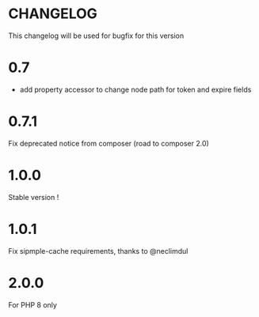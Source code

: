 CHANGELOG
=========

This changelog will be used for bugfix for this version

# 0.7

* add property accessor to change node path for token and expire fields

# 0.7.1

Fix deprecated notice from composer (road to composer 2.0)

# 1.0.0

Stable version !

# 1.0.1

Fix sipmple-cache requirements, thanks to @neclimdul

# 2.0.0

For PHP 8 only
